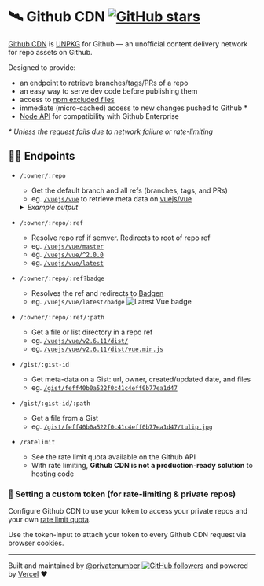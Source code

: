 # 🛰 Github CDN [![GitHub stars](https://img.shields.io/github/stars/privatenumber/github-cdn.svg?style=social&label=Star&maxAge=2592000)](https://GitHub.com/privatenumber/github-cdn)

[Github CDN](https://github-cdn.now.sh) is [UNPKG](https://unpkg.com/) for Github — an unofficial content delivery network for repo assets on Github.

Designed to provide:
- an endpoint to retrieve branches/tags/PRs of a repo
- an easy way to serve dev code before publishing them
- access to [npm excluded files](https://docs.npmjs.com/using-npm/developers.html#keeping-files-out-of-your-package)
- immediate (micro-cached) access to new changes pushed to Github *
- [Node API](https://github.com/privatenumber/github-cdn/blob/master/readme_node-api.md) for compatibility with Github Enterprise

_* Unless the request fails due to network failure or rate-limiting_

## 💁‍♀️ Endpoints
- `/:owner/:repo`
  - Get the default branch and all refs (branches, tags, and PRs)
  - eg. [`/vuejs/vue`](https://github-cdn.now.sh/vuejs/vue) to retrieve meta data on [vuejs/vue](https://github.com/vuejs/vue)

  <details>
  	<summary><i>Example output</i></summary>

  ```json5
  {
  	"default_branch": "master",
  	"refs": {
  		"heads": { ... },
  		"tags": { ... },
  		"pull": { ... }
  	}
  }
  ```

  </details>

- `/:owner/:repo/:ref`
  - Resolve repo ref if semver. Redirects to root of repo ref
  - eg. [`/vuejs/vue/master`](https://github-cdn.now.sh/vuejs/vue/master)
  - eg. [`/vuejs/vue/^2.0.0`](https://github-cdn.now.sh/vuejs/vue/^2.0.0)
  - eg. [`/vuejs/vue/latest`](https://github-cdn.now.sh/vuejs/vue/latest)

- `/:owner/:repo/:ref?badge`
  - Resolves the ref and redirects to [Badgen](https://badgen.net)
  - eg. `/vuejs/vue/latest?badge` ![Latest Vue badge](https://github-cdn.now.sh/vuejs/vue/latest?badge)

- `/:owner/:repo/:ref/:path`
  - Get a file or list directory in a repo ref
  - eg. [`/vuejs/vue/v2.6.11/dist/`](https://github-cdn.now.sh/vuejs/vue/v2.6.11/dist/)
  - eg. [`/vuejs/vue/v2.6.11/dist/vue.min.js`](https://github-cdn.now.sh/vuejs/vue/v2.6.11/dist/vue.min.js)

- `/gist/:gist-id`
  - Get meta-data on a Gist: url, owner, created/updated date, and files
  - eg. [`/gist/feff40b0a522f0c41c4eff0b77ea1d47`](https://github-cdn.now.sh/gist/feff40b0a522f0c41c4eff0b77ea1d47)

- `/gist/:gist-id/:path`
  - Get a file from a Gist
  - eg. [`/gist/feff40b0a522f0c41c4eff0b77ea1d47/tulip.jpg`](https://github-cdn.now.sh/gist/feff40b0a522f0c41c4eff0b77ea1d47/tulip.jpg)

- `/ratelimit`
  - See the rate limit quota available on the Github API
  - With rate limiting, **Github CDN is not a production-ready solution** to hosting code

### 🔑 Setting a custom token (for rate-limiting & private repos)
Configure Github CDN to use your token to access your private repos and your own [rate limit quota](https://developer.github.com/v3/#rate-limiting).

Use the token-input to attach your token to every Github CDN request via browser cookies.

<!-- insert-token-input -->

---

Built and maintained by [@privatenumber](https://github.com/privatenumber) [![GitHub followers](https://img.shields.io/github/followers/privatenumber.svg?style=social&label=Follow)](https://github.com/privatenumber?tab=followers) and powered by [Vercel](https://vercel.com) ❤️
